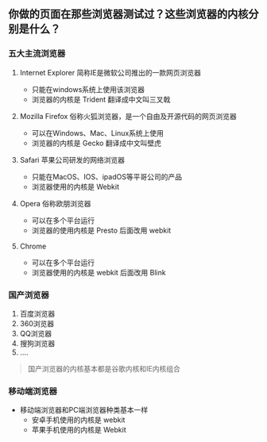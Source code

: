 ## 你做的页面在那些浏览器测试过？这些浏览器的内核分别是什么？

### 五大主流浏览器
1. Internet Explorer 简称IE是微软公司推出的一款网页浏览器
	+ 只能在windows系统上使用该浏览器
	+ 浏览器的内核是 Trident 翻译成中文叫三叉戟

2. Mozilla Firefox 俗称火狐浏览器，是一个自由及开源代码的网页浏览器
	+ 可以在Windows、Mac、Linux系统上使用
	+ 浏览器的内核是 Gecko 翻译成中文叫壁虎

3. Safari 苹果公司研发的网络浏览器
	+ 只能在MacOS、IOS、ipadOS等平哥公司的产品
	+ 浏览器使用的内核是 Webkit 

4. Opera 俗称欧朋浏览器
	+ 可以在多个平台运行
	+ 浏览器的使用内核是 Presto 后面改用 webkit
5. Chrome
	+ 可以在多个平台运行
	+ 浏览器使用的内核是 webkit 后面改用 Blink


### 国产浏览器
1. 百度浏览器
2. 360浏览器
3. QQ浏览器
4. 搜狗浏览器
5. ....

> 国产浏览器的内核基本都是谷歌内核和IE内核组合


### 移动端浏览器
+ 移动端浏览器和PC端浏览器种类基本一样
	- 安卓手机使用的内核是 webkit
	- 苹果手机使用的内核是 Webkit


